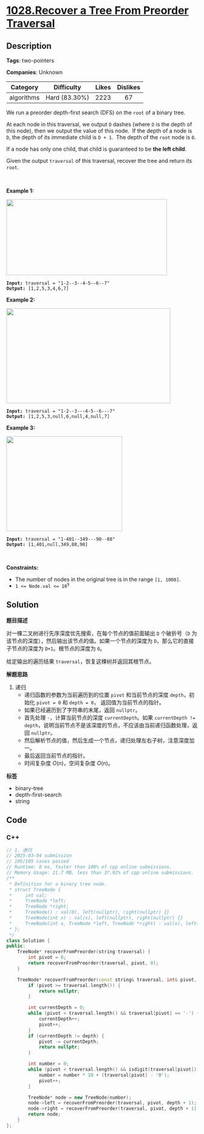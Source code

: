 # [1028.Recover a Tree From Preorder Traversal](https://leetcode.com/problems/recover-a-tree-from-preorder-traversal/description/)

## Description

**Tags**: two-pointers

**Companies**: Unknown

|  Category  |  Difficulty   | Likes | Dislikes |
| :--------: | :-----------: | :---: | :------: |
| algorithms | Hard (83.30%) | 2223  |    67    |

<p>We run a&nbsp;preorder&nbsp;depth-first search (DFS) on the <code>root</code> of a binary tree.</p>
<p>At each node in this traversal, we output <code>D</code> dashes (where <code>D</code> is the depth of this node), then we output the value of this node.&nbsp; If the depth of a node is <code>D</code>, the depth of its immediate child is <code>D + 1</code>.&nbsp; The depth of the <code>root</code> node is <code>0</code>.</p>
<p>If a node has only one child, that child is guaranteed to be <strong>the left child</strong>.</p>
<p>Given the output <code>traversal</code> of this traversal, recover the tree and return <em>its</em> <code>root</code>.</p>
<p>&nbsp;</p>
<p><strong class="example">Example 1:</strong></p>
<img alt="" src="https://assets.leetcode.com/uploads/2024/09/10/recover_tree_ex1.png" style="width: 423px; height: 200px;" />
<pre><code><strong>Input:</strong> traversal = &quot;1-2--3--4-5--6--7&quot;
<strong>Output:</strong> [1,2,5,3,4,6,7]</code></pre>
<p><strong class="example">Example 2:</strong></p>
<img alt="" src="https://assets.leetcode.com/uploads/2024/09/10/recover_tree_ex2.png" style="width: 432px; height: 250px;" />
<pre><code><strong>Input:</strong> traversal = &quot;1-2--3---4-5--6---7&quot;
<strong>Output:</strong> [1,2,5,3,null,6,null,4,null,7]</code></pre>
<p><strong class="example">Example 3:</strong></p>
<img alt="" src="https://assets.leetcode.com/uploads/2024/09/10/recover_tree_ex3.png" style="width: 305px; height: 250px;" />
<pre><code><strong>Input:</strong> traversal = &quot;1-401--349---90--88&quot;
<strong>Output:</strong> [1,401,null,349,88,90]</code></pre>
<p>&nbsp;</p>
<p><strong>Constraints:</strong></p>
<ul>
  <li>The number of nodes in the original tree is in the range <code>[1, 1000]</code>.</li>
  <li><code>1 &lt;= Node.val &lt;= 10<sup>9</sup></code></li>
</ul>

## Solution

**题目描述**

对一棵二叉树进行先序深度优先搜索，在每个节点的值前面输出 `D` 个破折号（`D` 为该节点的深度），然后输出该节点的值。如果一个节点的深度为 `D`，那么它的直接子节点的深度为 `D+1`。根节点的深度为 `0`。

给定输出的遍历结果 `traversal`，恢复这棵树并返回其根节点。

**解题思路**

1. 递归
   - 递归函数的参数为当前遍历到的位置 `pivot` 和当前节点的深度 `depth`，初始化 `pivot = 0` 和 `depth = 0`， 返回值为当前节点的指针。
   - 如果已经遍历到了字符串的末尾，返回 `nullptr`。
   - 首先处理 `-`，计算当前节点的深度 `currentDepth`。如果 `currentDepth != depth`，说明当前节点不是该深度的节点，不应该由当前递归函数处理，返回 `nullptr`。
   - 然后解析节点的值，然后生成一个节点，递归处理左右子树，注意深度加一。
   - 最后返回当前节点的指针。
   - 时间复杂度 $O(n)$，空间复杂度 $O(n)$。

**标签**

- binary-tree
- depth-first-search
- string

<!-- code start -->
## Code

### C++

```cpp
// 1. 递归
// 2025-03-04 submission
// 105/105 cases passed
// Runtime: 0 ms, faster than 100% of cpp online submissions.
// Memory Usage: 21.7 MB, less than 37.92% of cpp online submissions.
/**
 * Definition for a binary tree node.
 * struct TreeNode {
 *     int val;
 *     TreeNode *left;
 *     TreeNode *right;
 *     TreeNode() : val(0), left(nullptr), right(nullptr) {}
 *     TreeNode(int x) : val(x), left(nullptr), right(nullptr) {}
 *     TreeNode(int x, TreeNode *left, TreeNode *right) : val(x), left(left), right(right) {}
 * };
 */
class Solution {
public:
    TreeNode* recoverFromPreorder(string traversal) {
        int pivot = 0;
        return recoverFromPreorder(traversal, pivot, 0);
    }

    TreeNode* recoverFromPreorder(const string& traversal, int& pivot, int depth) {
        if (pivot >= traversal.length()) {
            return nullptr;
        }

        int currentDepth = 0;
        while (pivot < traversal.length() && traversal[pivot] == '-') {
            currentDepth++;
            pivot++;
        }
        if (currentDepth != depth) {
            pivot -= currentDepth;
            return nullptr;
        }

        int number = 0;
        while (pivot < traversal.length() && isdigit(traversal[pivot])) {
            number = number * 10 + (traversal[pivot] - '0');
            pivot++;
        }

        TreeNode* node = new TreeNode(number);
        node->left = recoverFromPreorder(traversal, pivot, depth + 1);
        node->right = recoverFromPreorder(traversal, pivot, depth + 1);
        return node;
    }
};
```

<!-- code end -->
